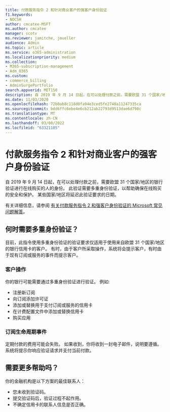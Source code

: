 ```yaml
---
title: 付款服务指令 2 和针对商业客户的强客户身份验证
f1.keywords:
- NOCSH
author: cmcatee-MSFT
ms.author: cmcatee
manager: scotv
ms.reviewer: jamitche, jmueller
audience: Admin
ms.topic: article
ms.service: o365-administration
ms.localizationpriority: medium
ms.collection:
- M365-subscription-management
- Adm_O365
ms.custom:
- commerce_billing
- AdminSurgePortfolio
search.appverid: MET150
description: 自 2019 年 9 月 14 日起，在可以处理付款之前，需要欧盟 31 个国家/地区的银行验证进行在线购买的人的身份。
ms.date: 11/03/2020
ms.openlocfilehash: 72b0ab8c118d0fa94e3ced5fe2748a11247335ca
ms.sourcegitcommit: bdd6ffc6ebe4e6cb212ab22793d9513dae6d798c
ms.translationtype: MT
ms.contentlocale: zh-CN
ms.lasthandoff: 03/08/2022
ms.locfileid: "63321105"
---
```

# <a name="payment-services-directive-2-and-strong-customer-authentication-for-commercial-customers"></a>付款服务指令 2 和针对商业客户的强客户身份验证

自 2019 年 9 月 14 日起，在可以处理付款之前，需要欧盟 31 个国家/地区的银行验证进行在线购买的人的身份。 此验证需要多重身份验证，以帮助确保在线购买的安全和保护。 某些国家/地区将延迟此验证要求的日期。

有关详细信息，请参阅 [有关付款服务指令 2 和强客户身份验证的 Microsoft 常见问题解答](https://support.microsoft.com/help/4517854/microsoft-account-open-banking-customer-authentication)。

## <a name="when-is-multi-factor-authentication-required"></a>何时需要多重身份验证？

目前，此指令使用多重身份验证的验证要求仅适用于使用来自欧盟 31 个国家/地区的银行信用卡的客户。 有时，由于客户所采取操作，系统将会提示客户，有时由于现有订阅或服务的事件而提示客户。

### <a name="customer-actions"></a>客户操作

你的银行可能需要通过多重身份验证进行验证。 例如:

- 注册新订阅
- 向订阅添加许可证
- 添加或替换用于支付订阅或服务的信用卡
- 在计费配置文件中添加或替换信用卡
- 购买应用

### <a name="subscription-lifecycle-events"></a>订阅生命周期事件

定期付款的费用可能会失败。 如果收到，你将收到一封电子邮件，说明要遵循。 系统将提示你响应验证请求并支付当前付款。

## <a name="need-more-help"></a>需要更多帮助吗？

你的金融机构是以下方案的最佳联系人：

- 您未收到验证码。  
- 提交验证码后，验证过程不起作用。
- 不确定信用卡的联系人信息是否正确。
